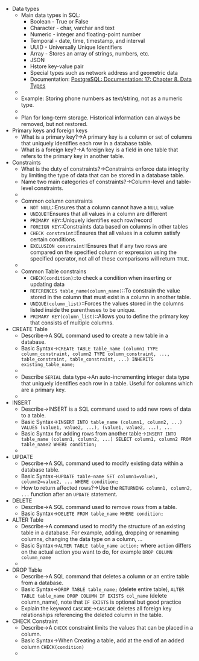 - Data types
    - Main data types in SQL:
        - Boolean - True or False
        - Character - char, varchar and text
        - Numeric - integer and floating-point number
        - Temporal - date, time, timestamp, and interval
        - UUID - Universally Unique Identifiers
        - Array - Stores an array of strings, numbers, etc.
        - JSON
        - Hstore key-value pair
        - Special types such as network address and geometric data
        - Documentation: [PostgreSQL: Documentation: 17: Chapter 8. Data Types](https://www.postgresql.org/docs/current/datatype.html)
    - 
    - Example: Storing phone numbers as text/string, not as a numeric type.
    - 
    - Plan for long-term storage. Historical information can always be removed, but not restored.
- Primary keys and foreign keys
    - What is a primary key?→A primary key is a column or set of columns that uniquely identifies each row in a database table.
    - What is a foreign key?→A foreign key is a field in one table that refers to the primary key in another table.
- Constraints
    - What is the duty of constraints?→Constraints enforce data integrity by limiting the type of data that can be stored in a database table.
    - Name two main categories of constraints?→Column-level and table-level constraints.
    - 
    - Common column constraints
        - `NOT NULL`::Ensures that a column cannot have a `NULL` value
        - `UNIQUE`::Ensures that all values in a column are different 
        - `PRIMARY KEY`::Uniquely identifies each row/record 
        - `FOREIGN KEY`::Constraints data based on columns in other tables
        - `CHECK constraint`::Ensures that all values in a column satisfy certain conditions.
        - `EXCLUSION constraint`::Ensures that if any two rows are compared on the specified column or expression using the specified operator, not all of these comparisons will return `TRUE`. 
    - 
    - Common Table constrains
        - `CHECK(condition)`::to check a condition when inserting or updating data
        - `REFERENCES table_name(column_name)`::To constrain the value stored in the column that must exist in a column in another table. 
        - `UNIQUE(column_list)`::Forces the values stored in the columns listed inside the parentheses to be unique.
        - `PRIMARY KEY(column_list)`::Allows you to define the primary key that consists of multiple columns.
- CREATE Table
    - Describe→A SQL command used to create a new table in a database.
    - Basic Syntax→`CREATE TABLE table_name (column1 TYPE column_constraint, column2 TYPE column_constraint, ..., table_constraint, table_constraint, ...) INHERITS existing_table_name;` 
    - 
    - Describe `SERIAL` data type→An auto-incrementing integer data type that uniquely identifies each row in a table. Useful for columns which are a primary key.
    - 
- INSERT
    - Describe→INSERT is a SQL command used to add new rows of data to a table.
    - Basic Syntax→`INSERT INTO table_name (column1, column2, ...) VALUES (value1, value2, ...), (value1, value2, ...), ...` 
    - Basic Syntax for adding rows from another table→`INSERT INTO table_name (column1, column2, ...) SELECT column1, column2 FROM table_name2 WHERE condition;` 
    - 
- UPDATE
    - Describe→A SQL command used to modify existing data within a database table.
    - Basic Syntax→`UPDATE table-name SET column1=value1, column2=value2, ... WHERE condition;` 
    - How to return affected rows?→Use the `RETURNING column1, column2, ...` function after an `UPDATE` statement.
- DELETE
    - Describe→A SQL command used to remove rows from a table.
    - Basic Syntax→`DELETE FROM table_name WHERE condition;`
- ALTER Table
    - Describe→A command used to modify the structure of an existing table in a database. For example, adding, dropping or renaming columns, changing the data type on a column, ...
    - Basic Syntax→`ALTER TABLE table_name action;` where `action` differs on the actual action you want to do, for example `DROP COLUMN column_name` 
    - 
- DROP Table
    - Describe→A SQL command that deletes a column or an entire table from a database.
    - Basic Syntax→`DROP TABLE table_name;` (delete entire table), `ALTER TABLE table_name DROP COLUMN IF EXISTS col_name` (delete column_name), note that `IF EXISTS` is optional but good practice 
    - Explain the keyword `CASCADE`→`CASCADE` deletes all foreign key relationships referencing the deleted column in the table.
- CHECK Constraint
    - Describe→A `CHECK` constraint limits the values that can be placed in a column.
    - Basic Syntax→When Creating a table, add at the end of an added column `CHECK(condition)`
    - 
